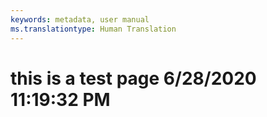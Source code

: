 ```yaml
---
keywords: metadata, user manual
ms.translationtype: Human Translation
---
```

# this is a test page 6/28/2020 11:19:32 PM